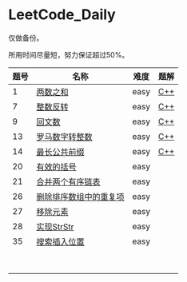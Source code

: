 # LeetCode_Daily

仅做备份。

所用时间尽量短，努力保证超过50%。

| 题号 | 名称                                                         | 难度 | 题解                                                         |
| ---- | ------------------------------------------------------------ | ---- | ------------------------------------------------------------ |
| 1    | [两数之和](https://leetcode-cn.com/problems/two-sum/)        | easy | [C++](https://github.com/lcheny0304/LeetCode_Daily/blob/master/solution/1.cpp) |
| 7    | [整数反转](https://leetcode-cn.com/problems/reverse-integer/) | easy | [C++](https://github.com/lcheny0304/LeetCode_Daily/blob/master/solution/7.cpp) |
| 9    | [回文数](https://leetcode-cn.com/problems/palindrome-number/) | easy | [C++](https://github.com/lcheny0304/LeetCode_Daily/blob/master/solution/9.cpp) |
| 13   | [罗马数字转整数](https://leetcode-cn.com/problems/roman-to-integer/) | easy | [C++](https://github.com/lcheny0304/LeetCode_Daily/blob/master/solution/13.cpp) |
| 14   | [最长公共前缀](https://leetcode-cn.com/problems/longest-common-prefix/) | easy | [C++](https://github.com/lcheny0304/LeetCode_Daily/blob/master/solution/14.cpp) |
| 20   | [有效的括号](https://leetcode-cn.com/problems/valid-parentheses) | easy |                                                              |
| 21   | [合并两个有序链表](https://leetcode-cn.com/problems/merge-two-sorted-lists) | easy |                                                              |
| 26   | [删除排序数组中的重复项](https://leetcode-cn.com/problems/remove-duplicates-from-sorted-array) | easy |                                                              |
| 27   | [移除元素](https://leetcode-cn.com/problems/remove-element)  | easy |                                                              |
| 28   | [实现StrStr](https://leetcode-cn.com/problems/implement-strstr) | easy |                                                              |
| 35   | [搜索插入位置](https://leetcode-cn.com/problems/search-insert-position) | easy |                                                              |
|      |                                                              |      |                                                              |
|      |                                                              |      |                                                              |
|      |                                                              |      |                                                              |
|      |                                                              |      |                                                              |
|      |                                                              |      |                                                              |
|      |                                                              |      |                                                              |
|      |                                                              |      |                                                              |
|      |                                                              |      |                                                              |


